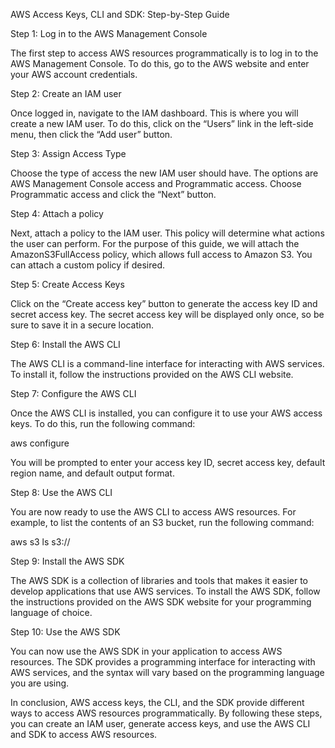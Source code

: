 AWS Access Keys, CLI and SDK: Step-by-Step Guide

Step 1: Log in to the AWS Management Console

The first step to access AWS resources programmatically is to log in to the AWS Management Console. To do this, go to the AWS website and enter your AWS account credentials.

Step 2: Create an IAM user

Once logged in, navigate to the IAM dashboard. This is where you will create a new IAM user. To do this, click on the “Users” link in the left-side menu, then click the “Add user” button.

Step 3: Assign Access Type

Choose the type of access the new IAM user should have. The options are AWS Management Console access and Programmatic access. Choose Programmatic access and click the “Next” button.

Step 4: Attach a policy

Next, attach a policy to the IAM user. This policy will determine what actions the user can perform. For the purpose of this guide, we will attach the AmazonS3FullAccess policy, which allows full access to Amazon S3. You can attach a custom policy if desired.

Step 5: Create Access Keys

Click on the “Create access key” button to generate the access key ID and secret access key. The secret access key will be displayed only once, so be sure to save it in a secure location.

Step 6: Install the AWS CLI

The AWS CLI is a command-line interface for interacting with AWS services. To install it, follow the instructions provided on the AWS CLI website.

Step 7: Configure the AWS CLI

Once the AWS CLI is installed, you can configure it to use your AWS access keys. To do this, run the following command:


aws configure


You will be prompted to enter your access key ID, secret access key, default region name, and default output format.

Step 8: Use the AWS CLI

You are now ready to use the AWS CLI to access AWS resources. For example, to list the contents of an S3 bucket, run the following command:

aws s3 ls s3://<bucket-name>

Step 9: Install the AWS SDK

The AWS SDK is a collection of libraries and tools that makes it easier to develop applications that use AWS services. To install the AWS SDK, follow the instructions provided on the AWS SDK website for your programming language of choice.

Step 10: Use the AWS SDK

You can now use the AWS SDK in your application to access AWS resources. The SDK provides a programming interface for interacting with AWS services, and the syntax will vary based on the programming language you are using.

In conclusion, AWS access keys, the CLI, and the SDK provide different ways to access AWS resources programmatically. By following these steps, you can create an IAM user, generate access keys, and use the AWS CLI and SDK to access AWS resources.

